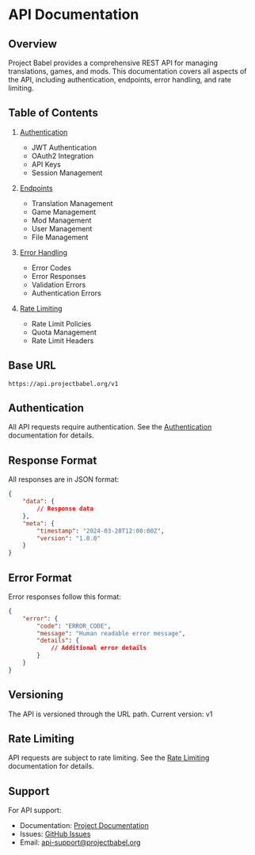 # API Documentation

## Overview

Project Babel provides a comprehensive REST API for managing translations, games, and mods. This documentation covers all aspects of the API, including authentication, endpoints, error handling, and rate limiting.

## Table of Contents

1. [Authentication](authentication.md)
   - JWT Authentication
   - OAuth2 Integration
   - API Keys
   - Session Management

2. [Endpoints](endpoints.md)
   - Translation Management
   - Game Management
   - Mod Management
   - User Management
   - File Management

3. [Error Handling](error-handling.md)
   - Error Codes
   - Error Responses
   - Validation Errors
   - Authentication Errors

4. [Rate Limiting](rate-limiting.md)
   - Rate Limit Policies
   - Quota Management
   - Rate Limit Headers

## Base URL

```
https://api.projectbabel.org/v1
```

## Authentication

All API requests require authentication. See the [Authentication](authentication.md) documentation for details.

## Response Format

All responses are in JSON format:

```json
{
    "data": {
        // Response data
    },
    "meta": {
        "timestamp": "2024-03-28T12:00:00Z",
        "version": "1.0.0"
    }
}
```

## Error Format

Error responses follow this format:

```json
{
    "error": {
        "code": "ERROR_CODE",
        "message": "Human readable error message",
        "details": {
            // Additional error details
        }
    }
}
```

## Versioning

The API is versioned through the URL path. Current version: v1

## Rate Limiting

API requests are subject to rate limiting. See the [Rate Limiting](rate-limiting.md) documentation for details.

## Support

For API support:
- Documentation: [Project Documentation](../README.md)
- Issues: [GitHub Issues](https://github.com/your-org/project-babel/issues)
- Email: api-support@projectbabel.org 